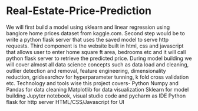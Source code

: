 # Real-Estate-Price-Prediction
We will first build a model using sklearn and linear regression using banglore home prices dataset from kaggle.com. Second step would be to write a python flask server that uses the saved model to serve http requests. Third component is the website built in html, css and javascript that allows user to enter home square ft area, bedrooms etc and it will call python flask server to retrieve the predicted price. During model building we will cover almost all data science concepts such as data load and cleaning, outlier detection and removal, feature engineering, dimensionality reduction, gridsearchcv for hyperparameter tunning, k fold cross validation etc. Technology and tools wise this project covers-
Python
Numpy and Pandas for data cleaning
Matplotlib for data visualization
Sklearn for model building
Jupyter notebook, visual studio code and pycharm as IDE
Python flask for http server
HTML/CSS/Javascript for UI
